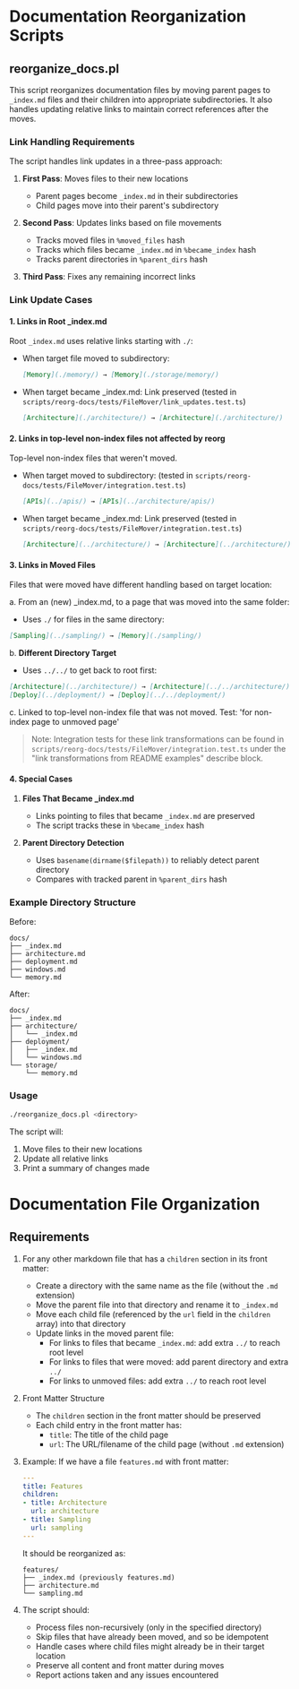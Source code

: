 # Documentation Reorganization Scripts

## reorganize_docs.pl

This script reorganizes documentation files by moving parent pages to `_index.md` files and their children into appropriate subdirectories. It also handles updating relative links to maintain correct references after the moves.

### Link Handling Requirements

The script handles link updates in a three-pass approach:

1. **First Pass**: Moves files to their new locations
   - Parent pages become `_index.md` in their subdirectories
   - Child pages move into their parent's subdirectory

2. **Second Pass**: Updates links based on file movements
   - Tracks moved files in `%moved_files` hash
   - Tracks which files became `_index.md` in `%became_index` hash
   - Tracks parent directories in `%parent_dirs` hash

3. **Third Pass**: Fixes any remaining incorrect links

### Link Update Cases

#### 1. Links in Root _index.md

Root `_index.md` uses relative links starting with `./`:
- When target file moved to subdirectory:
  ```markdown
  [Memory](./memory/) → [Memory](./storage/memory/)
  ```
- When target became _index.md: Link preserved
  (tested in `scripts/reorg-docs/tests/FileMover/link_updates.test.ts`)
  ```markdown
  [Architecture](./architecture/) → [Architecture](./architecture/)
  ```

#### 2. Links in top-level non-index files not affected by reorg

Top-level non-index files that weren't moved.

- When target moved to subdirectory:
  (tested in `scripts/reorg-docs/tests/FileMover/integration.test.ts`)
  ```markdown
  [APIs](../apis/) → [APIs](../architecture/apis/)
  ```
- When target became _index.md: Link preserved
  (tested in `scripts/reorg-docs/tests/FileMover/integration.test.ts`)
  ```markdown
  [Architecture](../architecture/) → [Architecture](../architecture/)
  ```

#### 3. Links in Moved Files

Files that were moved have different handling based on target location:

a. From an (new) _index.md, to a page that was moved into the same folder:

   - Uses `./` for files in the same directory:
   ```markdown
   [Sampling](../sampling/) → [Memory](./sampling/)
   ```

b. **Different Directory Target**
   - Uses `../../` to get back to root first:
   ```markdown
   [Architecture](../architecture/) → [Architecture](../../architecture/)
   [Deploy](../deployment/) → [Deploy](../../deployment/)
   ```
c. Linked to top-level non-index file that was not moved.
   Test: 'for non-index page to unmoved page'

   > Note: Integration tests for these link transformations can be found in `scripts/reorg-docs/tests/FileMover/integration.test.ts` under the "link transformations from README examples" describe block.

#### 4. Special Cases

1. **Files That Became _index.md**
   - Links pointing to files that became `_index.md` are preserved
   - The script tracks these in `%became_index` hash

2. **Parent Directory Detection**
   - Uses `basename(dirname($filepath))` to reliably detect parent directory
   - Compares with tracked parent in `%parent_dirs` hash

### Example Directory Structure

Before:
```
docs/
├── _index.md
├── architecture.md
├── deployment.md
├── windows.md
└── memory.md
```

After:
```
docs/
├── _index.md
├── architecture/
│   └── _index.md
├── deployment/
│   ├── _index.md
│   └── windows.md
└── storage/
    └── memory.md
```

### Usage

```bash
./reorganize_docs.pl <directory>
```

The script will:
1. Move files to their new locations
2. Update all relative links
3. Print a summary of changes made

# Documentation File Organization

## Requirements

1. For any other markdown file that has a `children` section in its front matter:
   - Create a directory with the same name as the file (without the `.md` extension)
   - Move the parent file into that directory and rename it to `_index.md`
   - Move each child file (referenced by the `url` field in the `children` array) into that directory
   - Update links in the moved parent file:
     - For links to files that became `_index.md`: add extra `../` to reach root level
     - For links to files that were moved: add parent directory and extra `../`
     - For links to unmoved files: add extra `../` to reach root level

2. Front Matter Structure
   - The `children` section in the front matter should be preserved
   - Each child entry in the front matter has:
     - `title`: The title of the child page
     - `url`: The URL/filename of the child page (without `.md` extension)

3. Example:
   If we have a file `features.md` with front matter:
   ```yaml
   ---
   title: Features
   children:
   - title: Architecture
     url: architecture
   - title: Sampling
     url: sampling
   ---
   ```

   It should be reorganized as:
   ```
   features/
   ├── _index.md (previously features.md)
   ├── architecture.md
   └── sampling.md
   ```

4. The script should:
   - Process files non-recursively (only in the specified directory)
   - Skip files that have already been moved, and so be idempotent
   - Handle cases where child files might already be in their target location
   - Preserve all content and front matter during moves
   - Report actions taken and any issues encountered